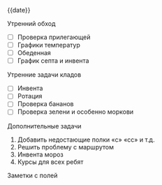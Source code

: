 {{date}}


Утренний обход

- [ ] Проверка прилегающей
- [ ] Графики температур
- [ ] Обеденная
- [ ] График септа и инвента

Утренние задачи кладов
- [ ] Инвента
- [ ] Ротация
- [ ] Проверка бананов
- [ ] Проверка зелени и особенно моркови

Дополнительные задачи

1. Добавить недостающие полки «с» «сс» и т.д.
2. Решить проблему с маршрутом 
3. Инвента мороз
4. Курсы для всех ребят

Заметки с полей

  